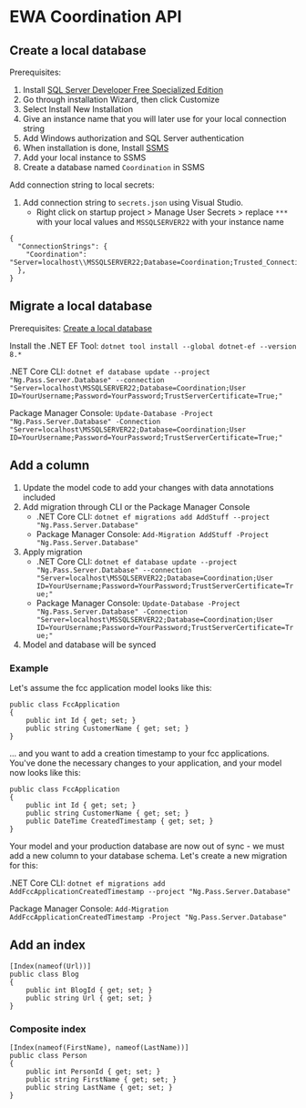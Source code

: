 # EWA Coordination API

## Create a local database
Prerequisites: 
1. Install [SQL Server Developer Free Specialized Edition](https://www.microsoft.com/en-us/sql-server/sql-server-downloads)
2. Go through installation Wizard, then click Customize
3. Select Install New Installation
4. Give an instance name that you will later use for your local connection string
5. Add Windows authorization and SQL Server authentication
6. When installation is done, Install [SSMS](https://learn.microsoft.com/en-us/ssms/download-sql-server-management-studio-ssms)
7. Add your local instance to SSMS
8. Create a database named `Coordination` in SSMS

Add connection string to local secrets:

1. Add connection string to `secrets.json` using Visual Studio.
   - Right click on startup project > Manage User Secrets > replace `***` with your local values and `MSSQLSERVER22` with your instance name
```
{
  "ConnectionStrings": {
    "Coordination": "Server=localhost\\MSSQLSERVER22;Database=Coordination;Trusted_Connection=True;TrustServerCertificate=True;"
  },
}
```

## Migrate a local database
Prerequisites: [Create a local database](#Create-a-local-database)

Install the .NET EF Tool:
`dotnet tool install --global dotnet-ef --version 8.*`

.NET Core CLI: 
`dotnet ef database update --project "Ng.Pass.Server.Database" --connection "Server=localhost\MSSQLSERVER22;Database=Coordination;User ID=YourUsername;Password=YourPassword;TrustServerCertificate=True;"`

Package Manager Console: 
`Update-Database -Project "Ng.Pass.Server.Database" -Connection "Server=localhost\MSSQLSERVER22;Database=Coordination;User ID=YourUsername;Password=YourPassword;TrustServerCertificate=True;"`

## Add a column
1. Update the model code to add your changes with data annotations included
2. Add migration through CLI or the Package Manager Console
   - .NET Core CLI: `dotnet ef migrations add AddStuff --project "Ng.Pass.Server.Database"`
   - Package Manager Console: `Add-Migration AddStuff -Project "Ng.Pass.Server.Database"`
3. Apply migration
   - .NET Core CLI: `dotnet ef database update --project "Ng.Pass.Server.Database" --connection "Server=localhost\MSSQLSERVER22;Database=Coordination;User ID=YourUsername;Password=YourPassword;TrustServerCertificate=True;"`
   - Package Manager Console: `Update-Database -Project "Ng.Pass.Server.Database" -Connection "Server=localhost\MSSQLSERVER22;Database=Coordination;User ID=YourUsername;Password=YourPassword;TrustServerCertificate=True;"`
4. Model and database will be synced

### Example
Let's assume the fcc application model looks like this:
```
public class FccApplication
{
    public int Id { get; set; }
    public string CustomerName { get; set; }
}
```

... and you want to add a creation timestamp to your fcc applications. You've done the necessary changes to your application, and your model now looks like this:
```
public class FccApplication
{
    public int Id { get; set; }
    public string CustomerName { get; set; }
    public DateTime CreatedTimestamp { get; set; }
}
```

Your model and your production database are now out of sync - we must add a new column to your database schema. Let's create a new migration for this:

.NET Core CLI: `dotnet ef migrations add AddFccApplicationCreatedTimestamp --project "Ng.Pass.Server.Database"`

Package Manager Console: `Add-Migration AddFccApplicationCreatedTimestamp -Project "Ng.Pass.Server.Database"`

## Add an index
```
[Index(nameof(Url))]
public class Blog
{
    public int BlogId { get; set; }
    public string Url { get; set; }
}
```

### Composite index
```
[Index(nameof(FirstName), nameof(LastName))]
public class Person
{
    public int PersonId { get; set; }
    public string FirstName { get; set; }
    public string LastName { get; set; }
}
```
